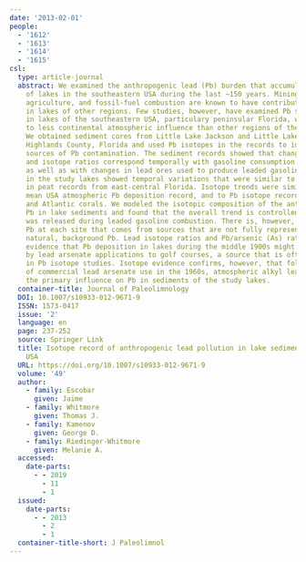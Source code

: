 ```yaml
---
date: '2013-02-01'
people:
  - '1612'
  - '1613'
  - '1614'
  - '1615'
csl:
  type: article-journal
  abstract: We examined the anthropogenic lead (Pb) burden that accumulated in sediment
    of lakes in the southeastern USA during the last ~150 years. Mining, smelting,
    agriculture, and fossil-fuel combustion are known to have contributed to Pb pollution
    in lakes of other regions. Few studies, however, have examined Pb sequestered
    in lakes of the southeastern USA, particulary peninsular Florida, which is subject
    to less continental atmospheric influence than other regions of the eastern USA.
    We obtained sediment cores from Little Lake Jackson and Little Lake Bonnet in
    Highlands County, Florida and used Pb isotopes in the records to identify principal
    sources of Pb contamination. The sediment records showed that changes in Pb concentration
    and isotope ratios correspond temporally with gasoline consumption in the USA,
    as well as with changes in lead ores used to produce leaded gasoline. Lead concentrations
    in the study lakes showed temporal variations that were similar to those found
    in peat records from east-central Florida. Isotope trends were similar to the
    mean USA atmospheric Pb deposition record, and to Pb isotope records from Bermuda
    and Atlantic corals. We modeled the isotopic composition of the anthropogenic
    Pb in lake sediments and found that the overall trend is controlled by Pb that
    was released during leaded gasoline combustion. There is, however, additional
    Pb at each site that comes from sources that are not fully represented by the
    natural, background Pb. Lead isotope ratios and Pb/arsenic (As) ratios provide
    evidence that Pb deposition in lakes during the middle 1900s might have been influenced
    by lead arsenate applications to golf courses, a source that is often ignored
    in Pb isotope studies. Isotope evidence confirms, however, that following cessation
    of commercial lead arsenate use in the 1960s, atmospheric alkyl lead was again
    the primary influence on Pb in sediments of the study lakes.
  container-title: Journal of Paleolimnology
  DOI: 10.1007/s10933-012-9671-9
  ISSN: 1573-0417
  issue: '2'
  language: en
  page: 237-252
  source: Springer Link
  title: Isotope record of anthropogenic lead pollution in lake sediments of Florida,
    USA
  URL: https://doi.org/10.1007/s10933-012-9671-9
  volume: '49'
  author:
    - family: Escobar
      given: Jaime
    - family: Whitmore
      given: Thomas J.
    - family: Kamenov
      given: George D.
    - family: Riedinger-Whitmore
      given: Melanie A.
  accessed:
    date-parts:
      - - 2019
        - 11
        - 1
  issued:
    date-parts:
      - - 2013
        - 2
        - 1
  container-title-short: J Paleolimnol
---
```

